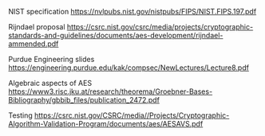 NIST specification
https://nvlpubs.nist.gov/nistpubs/FIPS/NIST.FIPS.197.pdf

Rijndael proposal
https://csrc.nist.gov/csrc/media/projects/cryptographic-standards-and-guidelines/documents/aes-development/rijndael-ammended.pdf

Purdue Engineering slides
https://engineering.purdue.edu/kak/compsec/NewLectures/Lecture8.pdf

Algebraic aspects of AES
https://www3.risc.jku.at/research/theorema/Groebner-Bases-Bibliography/gbbib_files/publication_2472.pdf

Testing
https://csrc.nist.gov/CSRC/media//Projects/Cryptographic-Algorithm-Validation-Program/documents/aes/AESAVS.pdf